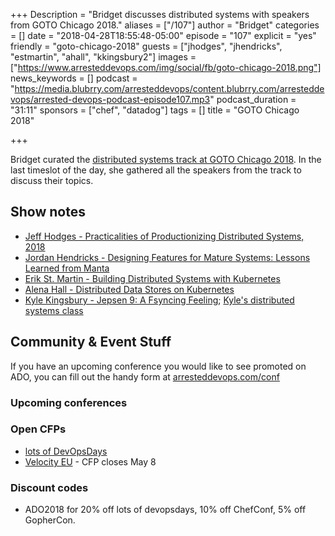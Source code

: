 +++
Description = "Bridget discusses distributed systems with speakers from GOTO Chicago 2018."
aliases = ["/107"]
author = "Bridget"
categories = []
date = "2018-04-28T18:55:48-05:00"
episode = "107"
explicit = "yes"
friendly = "goto-chicago-2018"
guests = ["jhodges", "jhendricks", "estmartin", "ahall", "kkingsbury2"]
images = ["https://www.arresteddevops.com/img/social/fb/goto-chicago-2018.png"]
news_keywords = []
podcast = "https://media.blubrry.com/arresteddevops/content.blubrry.com/arresteddevops/arrested-devops-podcast-episode107.mp3"
podcast_duration = "31:11"
sponsors = ["chef", "datadog"]
tags = []
title = "GOTO Chicago 2018"

+++

Bridget curated the [distributed systems track at GOTO Chicago 2018](https://gotochgo.com/2018/tracks/65). In the last timeslot of the day, she gathered all the speakers from the track to discuss their topics.

## Show notes

- [Jeff Hodges - Practicalities of Productionizing Distributed Systems, 2018](https://gotochgo.com/2018/sessions/378)
- [Jordan Hendricks - Designing Features for Mature Systems: Lessons Learned from Manta](https://gotochgo.com/2018/sessions/364)
- [Erik St. Martin - Building Distributed Systems with Kubernetes](https://gotochgo.com/2018/sessions/347)
- [Alena Hall - Distributed Data Stores on Kubernetes](https://gotochgo.com/2018/sessions/348)
- [Kyle Kingsbury - Jepsen 9: A Fsyncing Feeling](https://gotochgo.com/2018/sessions/450); [Kyle's distributed systems class](https://github.com/aphyr/distsys-class)

## Community & Event Stuff

If you have an upcoming conference you would like to see promoted on ADO, you can fill out the handy form at [arresteddevops.com/conf](https://arresteddevops.com/conf)

### Upcoming conferences

### Open CFPs

- [lots of DevOpsDays](https://devopsdays.org/speaking)
- [Velocity EU](https://conferences.oreilly.com/velocity/vl-eu/public/cfp/648) - CFP closes May 8

### Discount codes
- ADO2018 for 20% off lots of devopsdays, 10% off ChefConf, 5% off GopherCon.


